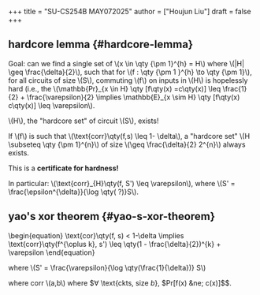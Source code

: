 +++
title = "SU-CS254B MAY072025"
author = ["Houjun Liu"]
draft = false
+++

## hardcore lemma {#hardcore-lemma}

Goal: can we find a single set of \\(x \in \qty {\pm 1}^{h} = H\\) where \\(|H| \geq \frac{\delta}{2}\\), such that for \\(f : \qty {\pm 1 }^{h} \to  \qty {\pm 1}\\), for all circuits of size \\(S\\), commuting \\(f\\) on inputs in \\(H\\) is hopelessly hard (i.e., the \\(\mathbb{Pr}\_{x \in H} \qty [f\qty(x) =c\qty(x)] \leq  \frac{1}{2} + \frac{\varepsilon}{2} \implies \mathbb{E}\_{x \sim H} \qty [f\qty(x) c\qty(x)] \leq \varepsilon\\).

<div class="theorem"><span>

\\(H\\), the "hardcore set" of circuit \\(S\\), exists!

If \\(f\\) is such that \\(\text{corr}\qty(f,s) \leq 1- \delta\\), a "hardcore set" \\(H \subseteq \qty {\pm 1}^{n}\\) of size \\(\geq  \frac{\delta}{2} 2^{n}\\) always exists.

</span></div>

This is a **certificate for hardness!**

In particular: \\(\text{corr}\_{H}\qty(f, S') \leq \varepsilon\\), where \\(S' = \frac{\epsilon^{\delta}}{\log \qty( ?)}S\\).


## yao's xor theorem {#yao-s-xor-theorem}

<div class="theorem"><span>

\begin{equation}
\text{cor}\qty(f, s) < 1-\delta \implies  \text{corr}\qty(f^{\oplus k}, s') \leq \qty(1 - \frac{\delta}{2})^{k} + \varepsilon
\end{equation}

where \\(S' = \frac{\varepsilon}{\log \qty(\frac{1}{\delta})} S\\)

</span></div>

where corr \\(a,b\\) where $&forall; \text{ckts, size $b$}, $Pr[f(x) &ne; c(x)]$$.

